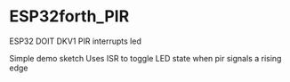 # ESP32forth_PIR
ESP32 DOIT DKV1 PIR interrupts led

Simple demo sketch
Uses ISR to toggle LED state when pir signals a rising edge

